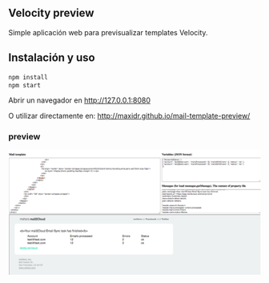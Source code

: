 ## Velocity preview

Simple aplicación web para previsualizar templates Velocity.


## Instalación y uso

```
npm install
npm start
```

Abrir un navegador en http://127.0.0.1:8080

O utilizar directamente en: http://maxidr.github.io/mail-template-preview/


### preview

![preview](./example.png)
